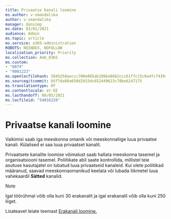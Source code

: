 ```yaml
---
title: Privaatse kanali loomine
ms.author: v-smandalika
author: v-smandalika
manager: dansimp
ms.date: 03/01/2021
audience: Admin
ms.topic: article
ms.service: o365-administration
ROBOTS: NOINDEX, NOFOLLOW
localization_priority: Priority
ms.collection: Adm_O365
ms.custom:
- "6874"
- "9001223"
ms.openlocfilehash: 5845258aeccc700e865ab109be8662ccc61ffc15c0a4fc7439449af22c73b30d
ms.sourcegitcommit: b5f7da89a650d2915dc652449623c78be6247175
ms.translationtype: HT
ms.contentlocale: et-EE
ms.lasthandoff: 08/05/2021
ms.locfileid: "54016228"
---
```

# <a name="create-a-private-channel"></a>Privaatse kanali loomine

Vaikimisi saab iga meeskonna omanik või meeskonnaliige luua privaatse kanali. Külalised ei saa luua privaatset kanalit. 

Privaatsete kanalite loomise võimalust saab hallata meeskonna tasemel ja organisatsiooni tasemel. Poliitikate abil saate kontrollida, millistel teie asutuse kasutajatel on lubatud luua privaatseid kanaleid. Kui olete poliitikad määranud, saavad meeskonnaomanikud keelata või lubada liikmetel luua vahekaardil **Sätted** kanalid.

> [!NOTE]
> Igal töörühmal võib olla kuni 30 erakanalit ja igal erakanalil võib olla kuni 250 liiget.

Lisateavet leiate teemast [Erakanali loomine.](https://docs.microsoft.com/MicrosoftTeams/private-channels#private-channel-creation)



